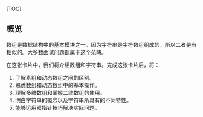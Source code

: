 [TOC]

## 概览

数组是数据结构中的基本模块之一。因为字符串是字符数组组成的，所以二者是有相似的。大多数面试问题都属于这个范畴。

在这张卡片中，我们将介绍数组和字符串。完成这张卡片后，将：

1. 了解素组和动态数组之间的区别。
2. 熟悉数组和动态数组中的基本操作。
3. 理解多维数组和掌握二维数组的使用。
4. 明白字符串的概念以及字符串所具有的不同特性。
5. 能够运用双指针技巧解决实际问题。